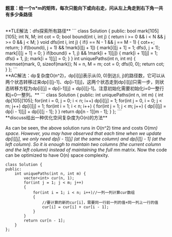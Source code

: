 **题意：给一个n*m的矩阵，每次只能向下或向右走，问从左上角走到右下角一共有多少条路径**

<br/>
**TLE解法：dfs探索所有路径**
```
class Solution {
public:
    bool mark[105][105];
    int N, M;
    int cot = 0;
    bool bound(int i, int j)
    {
        return i >= 0 && i < N && j >= 0 && j < M;
    }
    void dfs(int i, int j)
    {
        if(i == N - 1 && j == M - 1)
        {
            cot++;
            return;
        }
        if(bound(i, j + 1) && !mark[i][j + 1])
        {
            mark[i][j + 1] = 1;
            dfs(i, j + 1);
            mark[i][j + 1] = 0;
        }
        if(bound(i + 1, j) && !mark[i + 1][j])
        {
            mark[i + 1][j] = 1;
            dfs(i + 1, j);
            mark[i + 1][j] = 0;
        }
    }
    int uniquePaths(int n, int m) {
        memset(mark, 0, sizeof(mark));
        N = n, M = m;
        cot = 0;
        dfs(0, 0);
        return cot;
    }
};
```
<br/>
**AC解法：dp复杂度O(n^2)，dp[i][j]表示从(0, 0)到达(i, j)的路径数，它可以从两个状态转移过来dp[i][j-1]、dp[i-1][j]，这两个状态走到dp[i][j]只需一步，则状态转移方程为dp[i][j] = dp[i-1][j] + dp[i][j-1]。注意初始化需要初始化i=0一整行和j=0一整列。**
```
class Solution {
public:
    int uniquePaths(int n, int m) {
        int dp[105][105];
        for(int i = 0, j = 0; i < n; i++) dp[i][j] = 1;
        for(int j = 0, i = 0; j < m; j++) dp[i][j] = 1;
        for(int i = 1; i < n; i++)
        {
            for(int j = 1; j < m; j++)
            {
                dp[i][j] = dp[i - 1][j] + dp[i][j - 1];
            }
        }
        return dp[n - 1][m - 1];
    }
};
```
<br/>
**discuss给出一种优化空间复杂度为O(n)的方法**

As can be seen, the above solution runs in O(n^2) time and costs O(m*n) space. However, you may have observed that each time when we update dp[i][j], we only need dp[i - 1][j] (at the same column) and dp[i][j - 1] (at the left column). So it is enough to maintain two columns (the current column and the left column) instead of maintaining the full m*n matrix. Now the code can be optimized to have O(n) space complexity.
```
class Solution {
public:
    int uniquePaths(int n, int m) {
        vector<int> cur(n, 1);
        for(int j = 1; j < m; j++)
        {
            for(int i = 1; i < n; i++)//一列一列计算cur数组
            {
                //要计算的新的cur[i]，需要同一行前一列的值+同一列上一行的值
                cur[i] = cur[i] + cur[i - 1];
            }
        }
        return cur[n - 1];
    }
};
```